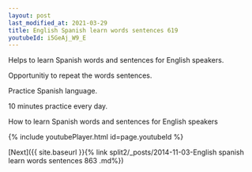 ```yaml
---
layout: post
last_modified_at: 2021-03-29
title: English Spanish learn words sentences 619 
youtubeId: i5GeAj_W9_E
---
```

 
 
Helps to learn Spanish words and sentences for English speakers.

Opportunitiy to repeat the words sentences. 

Practice Spanish language. 
 
10 minutes practice every day. 
 
How to learn Spanish words and sentences for English speakers 
 
{% include youtubePlayer.html id=page.youtubeId %}
 
 
[Next]({{ site.baseurl }}{% link  split2/_posts/2014-11-03-English spanish learn words sentences 863 .md%})
 
